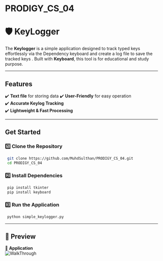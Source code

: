 # PRODIGY_CS_04

# 🛡️ KeyLogger

The **Keylogger** is a simple application designed to track typed keys effortlessly via  the Dependency keyboard and create a log file to save the tracked keys
. Built with **Keyboard**, this tool is for educational and study purpose.

---

##  Features
✔️ **Text file** for storing data
✔️ **User-Friendly** for easy operation  
✔️ **Accurate Keylog Tracking**   
✔️ **Lightweight & Fast Processing**  

---

##  Get Started
### 1️⃣ Clone the Repository  
```sh
 git clone https://github.com/MuhdSulthan/PRODIGY_CS_04.git
 cd PRODIGY_CS_04
```
### 2️⃣ Install Dependencies  
```sh
 pip install tkinter
 pip install keyboard
```
### 3️⃣ Run the Application  
```sh
 python simple_keylogger.py
```

---

## 📸 Preview
🔹 **Application**  
![WalkThrough]() 
